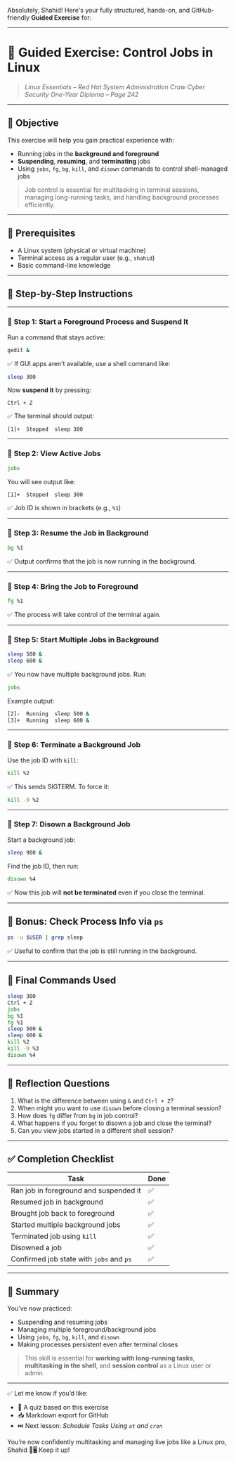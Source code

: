 Absolutely, Shahid! Here's your fully structured, hands-on, and GitHub-friendly **Guided Exercise** for:

---

# 🧪 **Guided Exercise: Control Jobs in Linux**

> *Linux Essentials – Red Hat System Administration*
> *Craw Cyber Security One-Year Diploma – Page 242*

---

## 🎯 Objective

This exercise will help you gain practical experience with:

* Running jobs in the **background and foreground**
* **Suspending**, **resuming**, and **terminating** jobs
* Using `jobs`, `fg`, `bg`, `kill`, and `disown` commands to control shell-managed jobs

> Job control is essential for multitasking in terminal sessions, managing long-running tasks, and handling background processes efficiently.

---

## 🧰 Prerequisites

* A Linux system (physical or virtual machine)
* Terminal access as a regular user (e.g., `shahid`)
* Basic command-line knowledge

---

## 🧭 Step-by-Step Instructions

---

### 🔹 **Step 1: Start a Foreground Process and Suspend It**

Run a command that stays active:

```bash
gedit &
```

✅ If GUI apps aren’t available, use a shell command like:

```bash
sleep 300
```

Now **suspend it** by pressing:

```
Ctrl + Z
```

✅ The terminal should output:

```
[1]+  Stopped  sleep 300
```

---

### 🔹 **Step 2: View Active Jobs**

```bash
jobs
```

You will see output like:

```bash
[1]+  Stopped  sleep 300
```

✅ Job ID is shown in brackets (e.g., `%1`)

---

### 🔹 **Step 3: Resume the Job in Background**

```bash
bg %1
```

✅ Output confirms that the job is now running in the background.

---

### 🔹 **Step 4: Bring the Job to Foreground**

```bash
fg %1
```

✅ The process will take control of the terminal again.

---

### 🔹 **Step 5: Start Multiple Jobs in Background**

```bash
sleep 500 &
sleep 600 &
```

✅ You now have multiple background jobs. Run:

```bash
jobs
```

Example output:

```bash
[2]-  Running  sleep 500 &
[3]+  Running  sleep 600 &
```

---

### 🔹 **Step 6: Terminate a Background Job**

Use the job ID with `kill`:

```bash
kill %2
```

✅ This sends SIGTERM. To force it:

```bash
kill -9 %2
```

---

### 🔹 **Step 7: Disown a Background Job**

Start a background job:

```bash
sleep 900 &
```

Find the job ID, then run:

```bash
disown %4
```

✅ Now this job will **not be terminated** even if you close the terminal.

---

## 🧪 Bonus: Check Process Info via `ps`

```bash
ps -u $USER | grep sleep
```

✅ Useful to confirm that the job is still running in the background.

---

## 📂 Final Commands Used

```bash
sleep 300
Ctrl + Z
jobs
bg %1
fg %1
sleep 500 &
sleep 600 &
kill %2
kill -9 %3
disown %4
```

---

## 🧠 Reflection Questions

1. What is the difference between using `&` and `Ctrl + Z`?
2. When might you want to use `disown` before closing a terminal session?
3. How does `fg` differ from `bg` in job control?
4. What happens if you forget to disown a job and close the terminal?
5. Can you view jobs started in a different shell session?

---

## ✅ Completion Checklist

| Task                                     | Done |
| ---------------------------------------- | ---- |
| Ran job in foreground and suspended it   | ✅    |
| Resumed job in background                | ✅    |
| Brought job back to foreground           | ✅    |
| Started multiple background jobs         | ✅    |
| Terminated job using `kill`              | ✅    |
| Disowned a job                           | ✅    |
| Confirmed job state with `jobs` and `ps` | ✅    |

---

## 📎 Summary

You’ve now practiced:

* Suspending and resuming jobs
* Managing multiple foreground/background jobs
* Using `jobs`, `fg`, `bg`, `kill`, and `disown`
* Making processes persistent even after terminal closes

> This skill is essential for **working with long-running tasks**, **multitasking in the shell**, and **session control** as a Linux user or admin.

---

✅ Let me know if you’d like:

* 🧠 A quiz based on this exercise
* 📥 Markdown export for GitHub
* ⏭️ Next lesson: *Schedule Tasks Using `at` and `cron`*

You’re now confidently multitasking and managing live jobs like a Linux pro, Shahid 💪🖥️ Keep it up!
